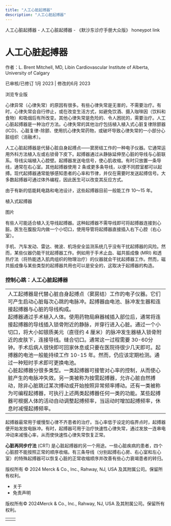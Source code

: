 ```yaml
---
title: "人工心脏起搏器"
description: "人工心脏起搏器"
---
```


﻿人工心脏起搏器 \- 人工心脏起搏器 \- 《默沙东诊疗手册大众版》 honeypot link

# 人工心脏起搏器

作者：L. Brent Mitchell, MD, Libin Cardiovascular Institute of Alberta, University of
Calgary

已审核/已修订 1月 2023 \| 修改的6月 2023

浏览专业版

心律异常（心律失常）的原因有很多。有些心律失常是无害的，不需要治疗。有时，心律失常会自行停止，或在改变生活方式，如避免饮酒、摄入咖啡因（饮料和食物）和吸烟后有所改变。其他心律失常是危险的、令人困扰的，需要治疗。人工心脏起搏器是一种治疗方法。心律失常的其他治疗包括植入植入式心脏复律除颤器 (ICD)、心脏复律-除颤、使用抗心律失常药物，或破坏导致心律失常的一小部分心脏组织（消融术）。

人工心脏起搏器是代替心脏自身起搏点——窦房结工作的一种电子仪器。它通常运用外科方法植入左或右锁骨下皮下。起搏器通过从静脉延伸至心脏的导线与心脏联系。导线尖端植入心腔壁。起搏器发送电信号，使心肌收缩。有时只放置一条导线，通常在右心室。其他起搏器使用 2 条或更多条导线，以便不同腔室都可以起搏。现代起搏器通常能够感知患者的心率和节律，并仅在需要时发送起搏信号。大多数起搏器可通过体外编程，因此医生可以改变其反应方式。

由于有新的低能耗电路和电池设计，这些起搏器目前一般能工作 10～15 年。

植入式起搏器



图片

有些人可能适合植入无导线起搏器。这种起搏器不需导线即可将起搏器连接到心脏。医生在腹股沟内做一个小切口，使用导管将起搏器直接插入右下心腔（右心室）。

手机、汽车发动、雷达、微波、机场安全监测系统几乎没有干扰起搏器的风险。然而，某些仪器仍能干扰起搏器工作。例如用于手术止血、磁共振成像 (MRI) 和透热疗法（将热能透入肌肉组织的物理治疗）的仪器就会干扰起搏器工作。然而，磁共振成像与某些类型的起搏器共用也可以是安全的，这取决于起搏器的构造。

### 控制心跳：人工心脏起搏器

|     |
| --- |
| 人工起搏器是代替心脏自身起搏点（窦房结）工作的电子仪器。它们可产生启动心脏每次心跳的电脉冲。起搏器由电池、脉冲发生器和连接起搏器与心脏的导线构成。<br>起搏器通过手术植入人体。使用药物局麻器械插入部位后，通常将连接起搏器的导线插入锁骨附近的静脉，并穿行进入心脏。通过一个小切口，将大小如银质美元（直径约 4 厘米）的脉冲发生器植入锁骨附近的皮肤下，连接导线。缝合切口。通常这一过程需要 30-60分钟。手术后病人很快即可回家休息或只要在医院待很少几天即可。起搏器的电池一般能持续工作 10-15 年。然而，仍应该定期检测。通过一种短时手术即可更换电池。<br>心脏起搏器分很多类型。一类起搏器可接管对心率的控制，从而使心脏产生的电脉冲失效。另一类被称为按需起搏器，允许心脏自然搏动，除非心脏跳过某次搏动或开始按照异常频率搏动。还有一类被称为可编程起搏器，可执行上述两类起搏器任何一类的功能。某些起搏器可根据人体的活动自动调整起搏频率，当运动时增加起搏频率，休息时减慢起搏频率。<br> |

起搏器最常用于缓慢型心律不齐患者的治疗。当心率低于设定的临界点时，起搏器便开始发放电脉冲。有时，起搏器可用于治疗快速性心律失常，通过发放一连串电冲动来减慢心率，从而使快速性心律失常恢复正常。

**心脏再同步疗法** (CRT) 是心脏起搏器的另一个用途。一些心脏疾病的患者，四个心脏腔不能按照正常的顺序收缩。有三条导线（分别起搏右心房、右心室和左心室）的特殊起搏器可以恢复心脏的正常收缩顺序并改善有些心力衰竭患者的转归。



版权所有 © 2024
Merck & Co., Inc., Rahway, NJ, USA 及其附属公司。保留所有权利。

- 关于
- 免责声明

版权所有© 2024Merck & Co., Inc., Rahway, NJ, USA 及其附属公司。保留所有权利。

|     |     |
| --- | --- |
|  |  |